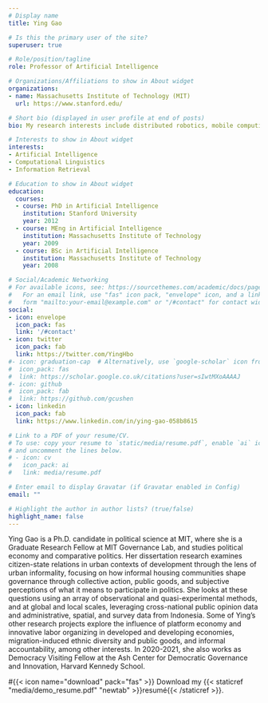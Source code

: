 ```yaml
---
# Display name
title: Ying Gao

# Is this the primary user of the site?
superuser: true

# Role/position/tagline
role: Professor of Artificial Intelligence

# Organizations/Affiliations to show in About widget
organizations:
- name: Massachusetts Institute of Technology (MIT)
  url: https://www.stanford.edu/

# Short bio (displayed in user profile at end of posts)
bio: My research interests include distributed robotics, mobile computing and programmable matter.

# Interests to show in About widget
interests:
- Artificial Intelligence
- Computational Linguistics
- Information Retrieval

# Education to show in About widget
education:
  courses:
  - course: PhD in Artificial Intelligence
    institution: Stanford University
    year: 2012
  - course: MEng in Artificial Intelligence
    institution: Massachusetts Institute of Technology
    year: 2009
  - course: BSc in Artificial Intelligence
    institution: Massachusetts Institute of Technology
    year: 2008

# Social/Academic Networking
# For available icons, see: https://sourcethemes.com/academic/docs/page-builder/#icons
#   For an email link, use "fas" icon pack, "envelope" icon, and a link in the
#   form "mailto:your-email@example.com" or "/#contact" for contact widget.
social:
- icon: envelope
  icon_pack: fas
  link: '/#contact'
- icon: twitter
  icon_pack: fab
  link: https://twitter.com/YingHbo
#- icon: graduation-cap  # Alternatively, use `google-scholar` icon from `ai` icon pack
#  icon_pack: fas
#  link: https://scholar.google.co.uk/citations?user=sIwtMXoAAAAJ
#- icon: github
#  icon_pack: fab
#  link: https://github.com/gcushen
- icon: linkedin
  icon_pack: fab
  link: https://www.linkedin.com/in/ying-gao-058b8615

# Link to a PDF of your resume/CV.
# To use: copy your resume to `static/media/resume.pdf`, enable `ai` icons in `params.toml`, 
# and uncomment the lines below.
# - icon: cv
#   icon_pack: ai
#   link: media/resume.pdf

# Enter email to display Gravatar (if Gravatar enabled in Config)
email: ""

# Highlight the author in author lists? (true/false)
highlight_name: false
---
```


Ying Gao is a Ph.D. candidate in political science at MIT, where she is a Graduate Research Fellow at MIT Governance Lab, and studies political economy and comparative politics. Her dissertation research examines citizen-state relations in urban contexts of development through the lens of urban informality, focusing on how informal housing communities shape governance through collective action, public goods, and subjective perceptions of what it means to participate in politics. She looks at these questions using an array of observational and quasi-experimental methods, and at global and local scales, leveraging cross-national public opinion data and administrative, spatial, and survey data from Indonesia. Some of Ying’s other research projects explore the influence of platform economy and innovative labor organizing in developed and developing economies, migration-induced ethnic diversity and public goods, and informal accountability, among other interests. In 2020-2021, she also works as Democracy Visiting Fellow at the Ash Center for Democratic Governance and Innovation, Harvard Kennedy School.

#{{< icon name="download" pack="fas" >}} Download my {{< staticref "media/demo_resume.pdf" "newtab" >}}resumé{{< /staticref >}}.
